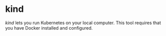# kind

_kind_ lets you run Kubernetes on your local computer. This tool requires that you have Docker installed and configured.